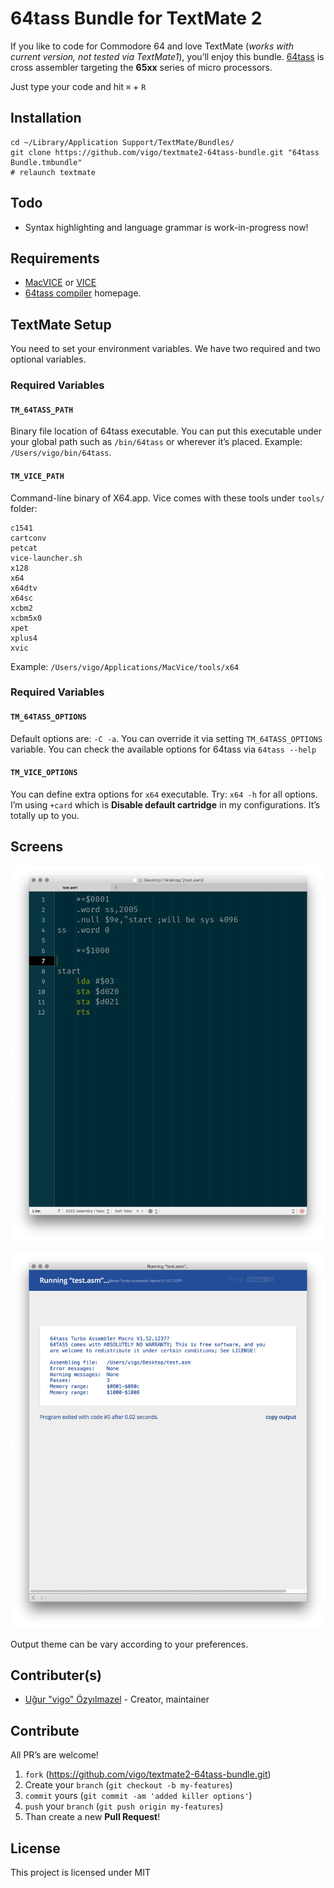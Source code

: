 # 64tass Bundle for TextMate 2

If you like to code for Commodore 64 and love TextMate (*works with current version,
not tested via TextMate1*), you’ll enjoy this bundle. [64tass][64tass] is cross 
assembler targeting the **65xx** series of micro processors.

Just type your code and hit `⌘` + `R`

## Installation

    cd ~/Library/Application Support/TextMate/Bundles/
    git clone https://github.com/vigo/textmate2-64tass-bundle.git "64tass Bundle.tmbundle"
    # relaunch textmate

## Todo

* Syntax highlighting and language grammar is work-in-progress now!

## Requirements

* [MacVICE][macvice] or [VICE][vice]
* [64tass compiler][64tass_home] homepage.

[64tass]:          http://singularcrew.hu/64tass/
[macvice]:         http://lallafa.de/blog/c64-projects/macvice/
[vice]:            http://vice-emu.sourceforge.net/macosx.html
[64tass_home]:     http://tass64.sourceforge.net/

## TextMate Setup

You need to set your environment variables. We have two required and two
optional variables.

### Required Variables

#### `TM_64TASS_PATH`

Binary file location of 64tass executable. You can put this executable
under your global path such as `/bin/64tass` or wherever it’s placed. 
Example: `/Users/vigo/bin/64tass`.

#### `TM_VICE_PATH`

Command-line binary of X64.app. Vice comes with these tools under `tools/`
folder:

    c1541
    cartconv
    petcat
    vice-launcher.sh
    x128
    x64
    x64dtv
    x64sc
    xcbm2
    xcbm5x0
    xpet
    xplus4
    xvic

Example: `/Users/vigo/Applications/MacVice/tools/x64`

### Required Variables

#### `TM_64TASS_OPTIONS`

Default options are: `-C -a`. You can override it via setting `TM_64TASS_OPTIONS`
variable. You can check the available options for 64tass via `64tass --help`

#### `TM_VICE_OPTIONS`

You can define extra options for `x64` executable. Try: `x64 -h` for all
options. I’m using `+card` which is **Disable default cartridge** in my
configurations. It’s totally up to you.

## Screens

![Example code snippet](Screens/tass-code.png "Example code snippet")

![Example runner output](Screens/tass-runner.png "Example runner output")

Output theme can be vary according to your preferences.

## Contributer(s)

* [Uğur "vigo" Özyılmazel](https://github.com/vigo) - Creator, maintainer

## Contribute

All PR’s are welcome!

1. `fork` (https://github.com/vigo/textmate2-64tass-bundle.git)
1. Create your `branch` (`git checkout -b my-features`)
1. `commit` yours (`git commit -am 'added killer options'`)
1. `push` your `branch` (`git push origin my-features`)
1. Than create a new **Pull Request**!

## License

This project is licensed under MIT